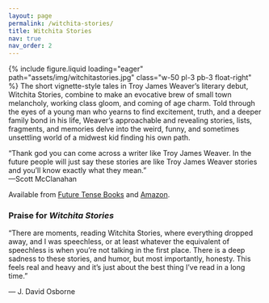 ```yaml
---
layout: page
permalink: /witchita-stories/
title: Witchita Stories
nav: true
nav_order: 2
---
```


{% include figure.liquid loading="eager" path="assets/img/witchitastories.jpg" class="w-50 pl-3 pb-3 float-right" %}
The short vignette-style tales in Troy James Weaver’s literary debut, Witchita Stories, combine to make an evocative brew of small town melancholy, working class gloom, and coming of age charm. Told through the eyes of a young man who yearns to find excitement, truth, and a deeper family bond in his life, Weaver’s approachable and revealing stories, lists, fragments, and memories delve into the weird, funny, and sometimes unsettling world of a midwest kid finding his own path.

<p class="lead">“Thank god you can come across a writer like Troy James Weaver. In the future people will just say these stories are like Troy James Weaver stories and you’ll know exactly what they mean.”<br />—Scott McClanahan</p>

Available from [Future Tense Books](https://futuretensebooks.com/product/wichita-stories-by-troy-james-weaver/) and [Amazon](https://www.amazon.com/Witchita-Stories-Troy-James-Weaver/dp/1892061732).

<p class="text-center"><i class="fa-solid fa-circle"></i></p>

### Praise for _Witchita Stories_

“There are moments, reading Witchita Stories, where everything dropped away, and I was speechless, or at least whatever the equivalent of speechless is when you’re not talking in the first place. There is a deep sadness to these stories, and humor, but most importantly, honesty. This feels real and heavy and it’s just about the best thing I’ve read in a long time.”

— J. David Osborne

<!-- #### Excerpts

- Excerpt in [Hobart](https://www.hobartpulp.com/web_features/excerpt-from-i-have-a-gun)
- Excerpt in [Back Patio Press](https://backpatio.press/2023/08/04/i-have-a-gun-excerpt-by-graham-irvin/)
- Excerpt in [Farewell Transmission](https://farewelltransmission.net/2023/04/heroin-haibun/)

#### Interviews

- Interview with Sean Thor Conroe, ["This Podcast is a Gun"](https://www.youtube.com/watch?v=Hd0PZrscNZo)
- Interview on [Tales From The Mall](https://podcasts.apple.com/us/podcast/149-graham-irvin/id1596606243?i=1000640421528)

#### Reviews

- [Review by K Hank Jost](https://backpatio.press/2024/02/14/review-of-graham-irvins-i-have-a-gun-by-hank-k-jost/) [Back Patio Press]
- [Review by Kirsti Mackenzie](https://punknoirmagazine.wordpress.com/2024/02/28/graham-irvin-i-have-a-gun-a-review-by-kirsti-mackenzie/) [Punk Noir Magazine] -->

